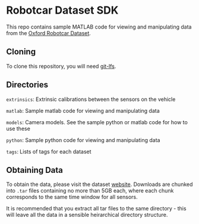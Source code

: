 Robotcar Dataset SDK
====================
This repo contains sample MATLAB code for viewing and manipulating data from the [Oxford Robotcar Dataset](http://robotcar-dataset.robots.ox.ac.uk).

Cloning
-------
To clone this repository, you will need [git-lfs](https://git-lfs.github.com/).

Directories
-----------
`extrinsics`: Extrinsic calibrations between the sensors on the vehicle

`matlab`: Sample matlab code for viewing and manipulating data

`models`: Camera models. See the sample python or matlab code for how to use these

`python`: Sample python code for viewing and manipulating data

`tags`: Lists of tags for each dataset

Obtaining Data
--------------
To obtain the data, please visit the dataset [website](http://robotcar-dataset.robots.ox.ac.uk).
Downloads are chunked into `.tar` files containing no more than 5GB each, where each chunk corresponds to the same
time window for all sensors.

It is recommended that you extract all tar files to the same directory - this will leave all the data in a sensible
heirarchical directory structure.
